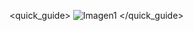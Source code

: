 <quick_guide>
![Imagen1](http://static.energysistem.com/images/manuals/42909/5991c5696486e?1.jpg) 
</quick_guide>
